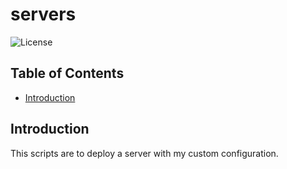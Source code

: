 # servers
![License](https://img.shields.io/badge/License-GPL3-blue.svg)

Table of Contents
----------------------------
* [Introduction](#introduction)

## Introduction

This scripts are to deploy a server with my custom configuration.
